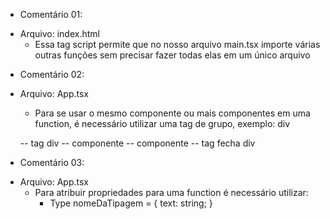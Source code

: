 * Comentário 01:
- Arquivo: index.html
    - Essa tag script permite que no nosso arquivo main.tsx importe várias outras funções sem precisar fazer todas elas em um único arquivo

* Comentário 02:
- Arquivo: App.tsx
    - Para se usar o mesmo componente ou mais componentes em uma function, é necessário utilizar uma tag de grupo, exemplo: div

    -- tag div
       -- componente
       -- componente
    -- tag fecha div

* Comentário 03:
- Arquivo: App.tsx
    - Para atribuir propriedades para uma function é necessário utilizar:
        - Type nomeDaTipagem = { text: string; }